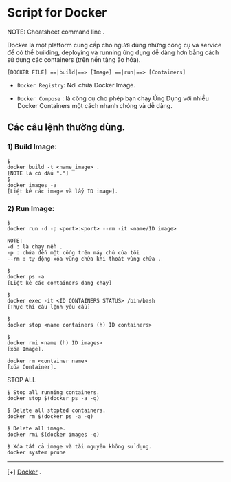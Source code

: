 # Script for Docker

NOTE: Cheatsheet command line .

Docker là một platform cung cấp cho người dùng những công cụ và service để có thể building, deploying và running ứng dụng dễ dàng hơn bằng cách sử dụng các containers (trên nền tảng ảo hóa).

```
[DOCKER FILE] ==|build|==> [Image] ==|run|==> [Containers]  
```

  - `Docker Registry`: Nơi chứa Docker Image.
  
  - `Docker Compose` : là công cụ cho phép bạn chạy Ứng Dụng với nhiều Docker Containers một cách nhanh chóng và dễ dàng.

## Các câu lệnh thường dùng.

### 1) Build Image:

```
$
docker build -t <name_image> . 
[NOTE là có dấu "."]
$
docker images -a 
[Liệt kê các image và lấy ID image].
```

### 2) Run Image:

```
$ 
docker run -d -p <port>:<port> --rm -it <name/ID image>

NOTE:
-d : là chạy nền .
-p : chứa đến một cổng trên máy chủ của tôi .
--rm : tự động xóa vùng chứa khi thoát vùng chứa .

$ 
docker ps -a 
[Liệt kê các containers đang chạy]

$
docker exec -it <ID CONTAINERS STATUS> /bin/bash
[Thực thi câu lệnh yêu cầu]

$
docker stop <name containers (h) ID containers>

$
docker rmi <name (h) ID images>
[xóa Image].

docker rm <container name>
[xóa Container].
```

STOP ALL

```
$ Stop all running containers.
docker stop $(docker ps -a -q)

$ Delete all stopted containers.
docker rm $(docker ps -a -q)

$ Delete all image.
docker rmi $(docker images -q)

$ Xóa tất cả image và tài nguyên không sử dụng.
docker system prune

```


-------------------------------------------------------------------------------------------------------

[+] [Docker](https://gist.github.com/chaseYLC/3d2ab4c6955044f21da628546c0c6977) .

